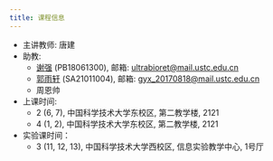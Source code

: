 ```yaml
---
title: 课程信息
---
```

- 主讲教师: 唐建
- 助教:
    - [谢强](https://github.com/cabasky) (PB18061300), 邮箱: [ultrabioret@mail.ustc.edu.cn](mailto:ultrabioret@mail.ustc.edu.cn)
    - [郭雨轩](https://github.com/yuxguo) (SA21011004), 邮箱: [gyx_20170818@mail.ustc.edu.cn](mailto:gyx_20170818@mail.ustc.edu.cn)
    - 周恩帅
- 上课时间: 
    - 2 (6, 7), 中国科学技术大学东校区, 第二教学楼, 2121
    - 4 (1, 2), 中国科学技术大学东校区, 第二教学楼, 2121
- 实验课时间：
    - 3 (11, 12, 13), 中国科学技术大学西校区, 信息实验教学中心, 1号厅